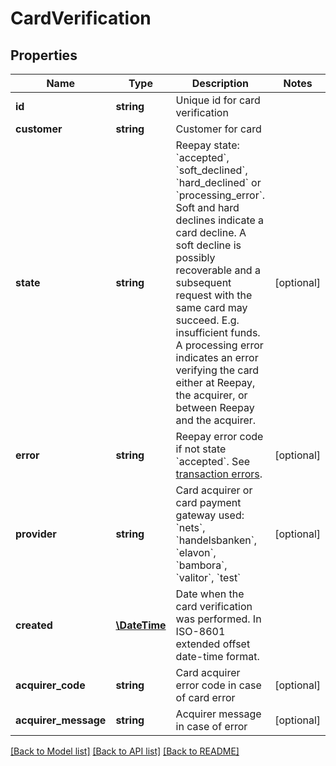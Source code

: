 # CardVerification

## Properties
Name | Type | Description | Notes
------------ | ------------- | ------------- | -------------
**id** | **string** | Unique id for card verification | 
**customer** | **string** | Customer for card | 
**state** | **string** | Reepay state: &#x60;accepted&#x60;, &#x60;soft_declined&#x60;, &#x60;hard_declined&#x60; or &#x60;processing_error&#x60;. Soft and hard declines indicate a card decline. A soft decline is possibly recoverable and a subsequent request with the same card may succeed. E.g. insufficient funds. A processing error indicates an error verifying the card either at Reepay, the acquirer, or between Reepay and the acquirer. | [optional] 
**error** | **string** | Reepay error code if not state &#x60;accepted&#x60;. See [transaction errors](https://reference.reepay.com/api/#transaction-errors). | [optional] 
**provider** | **string** | Card acquirer or card payment gateway used: &#x60;nets&#x60;, &#x60;handelsbanken&#x60;, &#x60;elavon&#x60;, &#x60;bambora&#x60;, &#x60;valitor&#x60;, &#x60;test&#x60; | [optional] 
**created** | [**\DateTime**](\DateTime.md) | Date when the card verification was performed. In ISO-8601 extended offset date-time format. | 
**acquirer_code** | **string** | Card acquirer error code in case of card error | [optional] 
**acquirer_message** | **string** | Acquirer message in case of error | [optional] 

[[Back to Model list]](../README.md#documentation-for-models) [[Back to API list]](../README.md#documentation-for-api-endpoints) [[Back to README]](../README.md)


